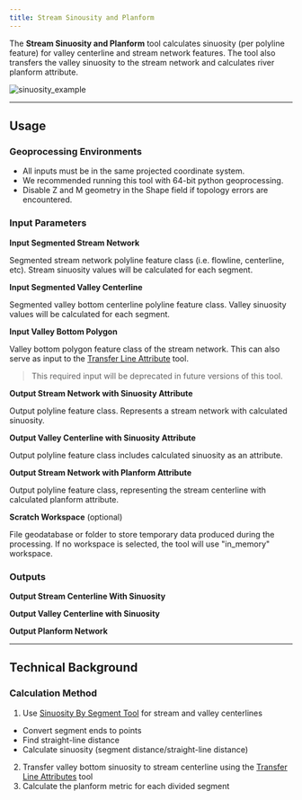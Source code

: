 ```yaml
---
title: Stream Sinousity and Planform
---
```



The **Stream Sinuosity and Planform** tool calculates sinuosity (per polyline feature) for valley 
centerline and stream network features. The tool also transfers the valley sinuosity to the stream 
network and calculates river planform attribute.

![sinuosity_example]({{site.baseurl}}/images/sinuosity_example.png)
_______________________________________________________________
## Usage

### Geoprocessing Environments ###
* All inputs must be in the same projected coordinate system.
* We recommended running this tool with 64-bit python geoprocessing.
* Disable Z and M geometry in the Shape field if topology errors are encountered.

### Input Parameters

**Input Segmented Stream Network**

Segmented stream network polyline feature class (i.e. flowline, centerline, etc). Stream sinuosity values will be calculated for each segment.

**Input Segmented Valley Centerline**

Segmented valley bottom centerline polyline feature class. Valley sinuosity values will be calculated for each segment.

**Input Valley Bottom Polygon**

Valley bottom polygon feature class of the stream network. This can also serve as input to the [Transfer Line Attribute](http://gnat.riverscapes.xyz/Transfer-Line-Attributes) tool.

> This required input will be deprecated in future versions of this tool.

**Output Stream Network with Sinuosity Attribute**

Output polyline feature class. Represents a stream network with calculated sinuosity.

**Output Valley Centerline with Sinuosity Attribute**

Output polyline feature class includes calculated sinuosity as an attribute.

**Output Stream Network with Planform Attribute**

Output polyline feature class, representing the stream centerline with calculated planform attribute.

**Scratch Workspace** (optional)

File geodatabase or folder to store temporary data produced during the processing. If no workspace is selected, the tool will use "in_memory" workspace.

### Outputs

**Output Stream Centerline With Sinuosity**

**Output Valley Centerline with Sinuosity**

**Output Planform Network**

_______________________________________________________________
## Technical Background

### Calculation Method

1. Use [Sinuosity By Segment Tool](http://gnat.riverscapes.xyz/Sinuosity-by-Segment) for stream and valley centerlines
  * Convert segment ends to points
  * Find straight-line distance
  * Calculate sinuosity (segment distance/straight-line distance)
2. Transfer valley bottom sinuosity to stream centerline using the [Transfer Line Attributes](http://gnat.riverscapes.xyz/Transfer-Line-Attributes) tool
3. Calculate the planform metric for each divided segment